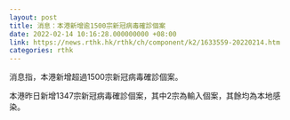 ```yaml
---
layout: post
title: 消息：本港新增逾1500宗新冠病毒確診個案
date: 2022-02-14 10:16:28.000000000 +08:00
link: https://news.rthk.hk/rthk/ch/component/k2/1633559-20220214.htm
categories: rthk
---
```


消息指，本港新增超過1500宗新冠病毒確診個案。

本港昨日新增1347宗新冠病毒確診個案，其中2宗為輸入個案，其餘均為本地感染。
